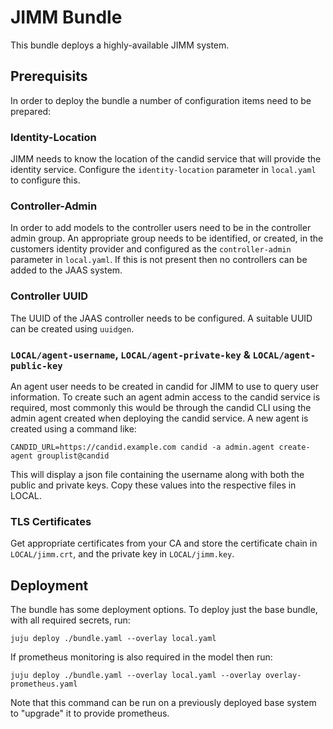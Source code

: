 JIMM Bundle
===========

This bundle deploys a highly-available JIMM system.

Prerequisits
------------

In order to deploy the bundle a number of configuration items need to
be prepared:

### Identity-Location

JIMM needs to know the location of the candid service that will provide
the identity service. Configure the `identity-location` parameter in
`local.yaml` to configure this.

### Controller-Admin

In order to add models to the controller users need to be in the
controller admin group. An appropriate group needs to be identified,
or created, in the customers identity provider and configured as the
`controller-admin` parameter in `local.yaml`. If this is not present
then no controllers can be added to the JAAS system.

### Controller UUID

The UUID of the JAAS controller needs to be configured. A suitable UUID
can be created using `uuidgen`.

### `LOCAL/agent-username`, `LOCAL/agent-private-key` & `LOCAL/agent-public-key`

An agent user needs to be created in candid for JIMM to use to query
user information. To create such an agent admin access to the candid
service is required, most commonly this would be through the candid CLI
using the admin agent created when deploying the candid service. A new
agent is created using a command like:

    CANDID_URL=https://candid.example.com candid -a admin.agent create-agent grouplist@candid

This will display a json file containing the username along with both
the public and private keys. Copy these values into the respective files
in LOCAL.

### TLS Certificates

Get appropriate certificates from your CA and store the certificate
chain in `LOCAL/jimm.crt`, and the private key in `LOCAL/jimm.key`.

Deployment
----------

The bundle has some deployment options. To deploy just the base bundle,
with all required secrets, run:

    juju deploy ./bundle.yaml --overlay local.yaml

If prometheus monitoring is also required in the model then run:

    juju deploy ./bundle.yaml --overlay local.yaml --overlay overlay-prometheus.yaml

Note that this command can be run on a previously deployed base system to
"upgrade" it to provide prometheus.
